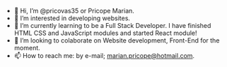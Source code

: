 - 👋 Hi, I’m @pricovas35 or Pricope Marian.
- 👀 I’m interested in developing websites.
- 🌱 I’m currently learning to be a Full Stack Developer. I have finished HTML CSS and JavaScript modules and started React module!
- 💞️ I’m looking to colaborate on Website development, Front-End for the moment.
- 📫 How to reach me: by e-mail; marian.pricope@hotmail.com.
